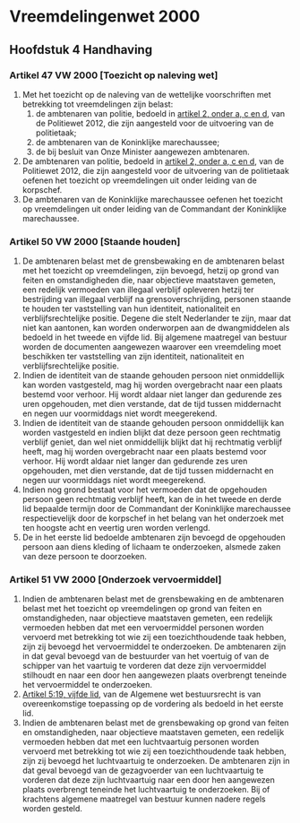 # Vreemdelingenwet 2000

## Hoofdstuk 4 Handhaving

### Artikel 47 VW 2000 [Toezicht op naleving wet]

1. Met het toezicht op de naleving van de wettelijke voorschriften met betrekking tot vreemdelingen zijn belast:
    1. de ambtenaren van politie, bedoeld in [artikel 2, onder a, c en d](../politiewet-2012.md#artikel-2-pw-2012-ambtenaren-van-politie), van de Politiewet 2012, die zijn aangesteld voor de uitvoering van de politietaak;
    2. de ambtenaren van de Koninklijke marechaussee;
    3. de bij besluit van Onze Minister aangewezen ambtenaren.
2. De ambtenaren van politie, bedoeld in [artikel 2, onder a, c en d](../politiewet-2012.md#artikel-2-pw-2012-ambtenaren-van-politie), van de Politiewet 2012, die zijn aangesteld voor de uitvoering van de politietaak oefenen het toezicht op vreemdelingen uit onder leiding van de korpschef.
3. De ambtenaren van de Koninklijke marechaussee oefenen het toezicht op vreemdelingen uit onder leiding van de Commandant der Koninklijke marechaussee.

### Artikel 50 VW 2000 [Staande houden]

1. De ambtenaren belast met de grensbewaking en de ambtenaren belast met het toezicht op vreemdelingen, zijn bevoegd, hetzij op grond van feiten en omstandigheden die, naar objectieve maatstaven gemeten, een redelijk vermoeden van illegaal verblijf opleveren hetzij ter bestrijding van illegaal verblijf na grensoverschrijding, personen staande te houden ter vaststelling van hun identiteit, nationaliteit en verblijfsrechtelijke positie. Degene die stelt Nederlander te zijn, maar dat niet kan aantonen, kan worden onderworpen aan de dwangmiddelen als bedoeld in het tweede en vijfde lid. Bij algemene maatregel van bestuur worden de documenten aangewezen waarover een vreemdeling moet beschikken ter vaststelling van zijn identiteit, nationaliteit en verblijfsrechtelijke positie.
2. Indien de identiteit van de staande gehouden persoon niet onmiddellijk kan worden vastgesteld, mag hij worden overgebracht naar een plaats bestemd voor verhoor. Hij wordt aldaar niet langer dan gedurende zes uren opgehouden, met dien verstande, dat de tijd tussen middernacht en negen uur voormiddags niet wordt meegerekend.
3. Indien de identiteit van de staande gehouden persoon onmiddellijk kan worden vastgesteld en indien blijkt dat deze persoon geen rechtmatig verblijf geniet, dan wel niet onmiddellijk blijkt dat hij rechtmatig verblijf heeft, mag hij worden overgebracht naar een plaats bestemd voor verhoor. Hij wordt aldaar niet langer dan gedurende zes uren opgehouden, met dien verstande, dat de tijd tussen middernacht en negen uur voormiddags niet wordt meegerekend.
4. Indien nog grond bestaat voor het vermoeden dat de opgehouden persoon geen rechtmatig verblijf heeft, kan de in het tweede en derde lid bepaalde termijn door de Commandant der Koninklijke marechaussee respectievelijk door de korpschef in het belang van het onderzoek met ten hoogste acht en veertig uren worden verlengd.
5. De in het eerste lid bedoelde ambtenaren zijn bevoegd de opgehouden persoon aan diens kleding of lichaam te onderzoeken, alsmede zaken van deze persoon te doorzoeken.

### Artikel 51 VW 2000 [Onderzoek vervoermiddel]

1. Indien de ambtenaren belast met de grensbewaking en de ambtenaren belast met het toezicht op vreemdelingen op grond van feiten en omstandigheden, naar objectieve maatstaven gemeten, een redelijk vermoeden hebben dat met een vervoermiddel personen worden vervoerd met betrekking tot wie zij een toezichthoudende taak hebben, zijn zij bevoegd het vervoermiddel te onderzoeken. De ambtenaren zijn in dat geval bevoegd van de bestuurder van het voertuig of van de schipper van het vaartuig te vorderen dat deze zijn vervoermiddel stilhoudt en naar een door hen aangewezen plaats overbrengt teneinde het vervoermiddel te onderzoeken.
2. [Artikel 5:19, vijfde lid](../algemene-wet-bestuursrecht.md#artikel-519-awb-onderzoek-vervoermiddelen), van de Algemene wet bestuursrecht is van overeenkomstige toepassing op de vordering als bedoeld in het eerste lid.
3. Indien de ambtenaren belast met de grensbewaking op grond van feiten en omstandigheden, naar objectieve maatstaven gemeten, een redelijk vermoeden hebben dat met een luchtvaartuig personen worden vervoerd met betrekking tot wie zij een toezichthoudende taak hebben, zijn zij bevoegd het luchtvaartuig te onderzoeken. De ambtenaren zijn in dat geval bevoegd van de gezagvoerder van een luchtvaartuig te vorderen dat deze zijn luchtvaartuig naar een door hen aangewezen plaats overbrengt teneinde het luchtvaartuig te onderzoeken. Bij of krachtens algemene maatregel van bestuur kunnen nadere regels worden gesteld.
